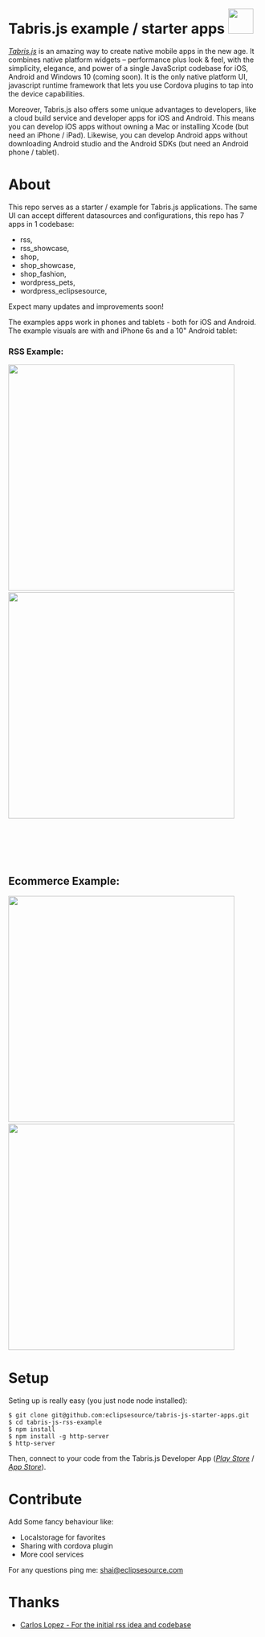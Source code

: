 # Tabris.js example / starter apps <img src="https://cloud.githubusercontent.com/assets/3126207/13706805/53a625ee-e7af-11e5-8784-cfe48c6e0970.png" width="50"/>

 
[*Tabris.js*](https://tabrisjs.com) is an amazing way to create native mobile apps in the new age. It combines native platform widgets – performance plus look & feel, with the simplicity, elegance, and power of a single JavaScript codebase for iOS, Android and Windows 10 (coming soon). It is the only native platform UI, javascript runtime framework that lets you use Cordova plugins to tap into the device capabilities.

Moreover, Tabris.js also offers some unique advantages to developers, like a cloud build service and developer apps for iOS and Android. This means you can develop iOS apps without owning a Mac or installing Xcode (but need an iPhone / iPad). Likewise, you can develop Android apps without downloading Android studio and the Android SDKs (but need an Android phone / tablet).

# About

This repo serves as a starter / example for Tabris.js applications. 
The same UI can accept different datasources and configurations, this repo has 7 apps in 1 codebase:

*  rss,
*  rss_showcase,
*  shop,
*  shop_showcase,
*  shop_fashion,
*  wordpress_pets,
*  wordpress_eclipsesource,

Expect many updates and improvements soon!

The examples apps work in phones and tablets - both for iOS and Android. The example visuals are with and iPhone 6s and a 10" Android tablet:

<p>
  <h3>RSS Example:</h3>
  <img src="https://cloud.githubusercontent.com/assets/3126207/13744360/f4933fae-e9ef-11e5-8ba4-08ce0a3295da.gif" height="450"/>  &nbsp;&nbsp;&nbsp;&nbsp;&nbsp;  <img src="https://cloud.githubusercontent.com/assets/3126207/13744727/57867340-e9f2-11e5-95f7-fc8075509e6e.gif" height="450"/>
  
  
  <br/><br/><br/><br/>
  
  <h2>Ecommerce Example:</h3>
  <img src="https://cloud.githubusercontent.com/assets/3126207/13705259/b9d0849c-e7a8-11e5-9d35-bd7743fd02fc.gif" height="450"/>  &nbsp;&nbsp;&nbsp;&nbsp;&nbsp;  <img src="https://cloud.githubusercontent.com/assets/3126207/13710436/29f065a8-e7c2-11e5-9ece-f57242378ebe.gif" height="450"/>
  
  
</p>

# Setup
Seting up is really easy (you just node node installed):

```shell
$ git clone git@github.com:eclipsesource/tabris-js-starter-apps.git
$ cd tabris-js-rss-example
$ npm install
$ npm install -g http-server
$ http-server
```

Then, connect to your code from the Tabris.js Developer App ([*Play Store*](https://play.google.com/store/apps/details?id=com.eclipsesource.tabris.js) / [*App Store*](https://itunes.apple.com/us/app/tabris.js/id939600018?ls=1&mt=8)).


# Contribute
Add Some fancy behaviour like:
* Localstorage for favorites
* Sharing with cordova plugin
* More cool services

For any questions ping me: shai@eclipsesource.com

# Thanks

- [Carlos Lopez - For the initial rss idea and codebase](https://github.com/carloslopez1990/tabrisjs-rss-reader-example)
